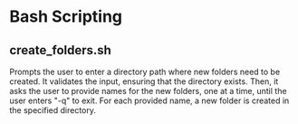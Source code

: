 # Bash Scripting

## create_folders.sh

Prompts the user to enter a directory path where new folders need to be created. It validates the input, ensuring that the directory exists. Then, it asks the user to provide names for the new folders, one at a time, until the user enters "-q" to exit. For each provided name, a new folder is created in the specified directory.
